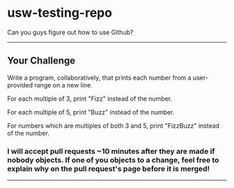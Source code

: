 # usw-testing-repo
Can you guys figure out how to use Github?

---

## Your Challenge

Write a program, collaboratively, that prints each number from a user-provided range on a new line. 

For each multiple of 3, print "Fizz" instead of the number. 

For each multiple of 5, print "Buzz" instead of the number. 

For numbers which are multiples of both 3 and 5, print "FizzBuzz" instead of the number.

### I will accept pull requests ~10 minutes after they are made if nobody objects. If one of you objects to a change, feel free to explain why on the pull request's page before it is merged!

---
